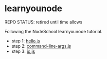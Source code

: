 # learnyounode
REPO STATUS: retired until time allows

Following the NodeSchool learnyounode tutorial.

- step 1: [hello.js](hello.js)
- step 2: [command-line-args.js](command-line-args.js)
- step 3: [io.js](io.js)
